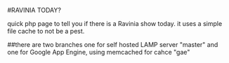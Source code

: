 #RAVINIA TODAY?


quick php page to tell you if there is a Ravinia show today.
it uses a simple file cache to not be a pest.


##there are two branches one for self hosted LAMP server "master" and one for Google App Engine, using memcached for cahce "gae"